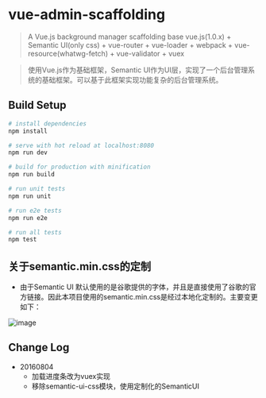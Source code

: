 # vue-admin-scaffolding

> A Vue.js background manager scaffolding base vue.js(1.0.x) + Semantic UI(only css) + vue-router + vue-loader + webpack + vue-resource(whatwg-fetch) + vue-validator + vuex

> 使用Vue.js作为基础框架，Semantic UI作为UI层，实现了一个后台管理系统的基础框架。可以基于此框架实现功能复杂的后台管理系统。

## Build Setup

``` bash
# install dependencies
npm install

# serve with hot reload at localhost:8080
npm run dev

# build for production with minification
npm run build

# run unit tests
npm run unit

# run e2e tests
npm run e2e

# run all tests
npm test
```
 
## 关于semantic.min.css的定制
- 由于Semantic UI 默认使用的是谷歌提供的字体，并且是直接使用了谷歌的官方链接。因此本项目使用的semantic.min.css是经过本地化定制的。主要变更如下：

![image](https://github.com/rootsli/vueadmin/doc/semantic-css-custom.jpg)

## Change Log
- 20160804
  - 加载进度条改为vuex实现
  - 移除semantic-ui-css模块，使用定制化的SemanticUI